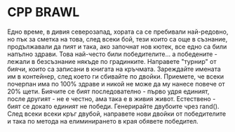 # CPP BRAWL

Едно време, в дивия северозапад, хората са се пребивали най-редовно, но пък за сметка на това, след всеки бой, тези които са още в съзнание, продължавали да пият и така, ако започнат нов кютек, все едно са били напълно здрави. Това най-често били победителите... а победените - лежали в безсъзнание някъде по градинките. Направете "турнир" от биячи, които са записани в книгата на кръчмата. Зареждайте имената им в контейнер, след което ги сбивайте по двойки. Приемете, че всеки почерпан има по 100% здраве и никой не може да му нанесе повече от 20% щети. Биячите се бият последователно - първо удря единият, после другият - не е честно, ама така е в живия живот. Естествено - бият се докато единият не победи. Генерирайте двубоите чрез rand(). След всеки всеки кръг двубой, направете нови двойки от победителите и така по метода на елиминирането в края обявете победител.
